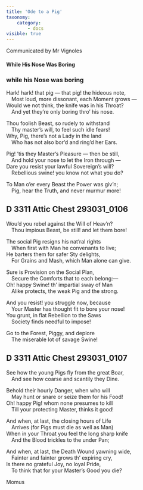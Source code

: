 ```yaml
---
title: 'Ode to a Pig'
taxonomy:
    category:
        - docs
visible: true
---
```


<div class="author">Communicated by Mr Vignoles</div>

#### While His Nose Was Boring

### while his Nose was boring  
  
Hark! hark! that pig — that pig! the hideous note,  
&emsp;Most loud, more dissonant, each Moment grows —  
Would we not think, the knife was in his Throat?  
&emsp;And yet they’re only boring thro’ his nose.  
  
Thou foolish Beast, so rudely to withstand  
&emsp;Thy master’s will, to feel such idle fears!  
Why, Pig, there’s not a Lady in the land  
&emsp;Who has not also bor’d and ring’d her Ears.  
  
Pig! ’tis they Master’s Pleasure — then be still,  
&emsp;And hold your nose to let the Iron through —  
Dare you resist your lawful Sovereign’s will?  
&emsp;Rebellious swine! you know not what you do?  
  
To Man o’er every Beast the Power was giv’n;  
&emsp;Pig, hear the Truth, and never murmur more!  
  
## D 3311 Attic Chest 293031_0106  
  
Wou’d you rebel against the Will of Heav’n?  
&emsp;Thou impious Beast, be still! and let them bore!  
  
The social Pig resigns his nat’ral rights  
&emsp;When first with Man he convenants to live;  
He barters them for safer Sty delights,  
&emsp;For Grains and Mash, which Man alone can give.  
  
Sure is Provision on the Social Plan,  
&emsp;Secure the Comforts that to each belong:—  
Oh! happy Swine! th’ impartial sway of Man  
&emsp;Alike protects, the weak Pig and the strong.  
  
And you resist! you struggle now, because  
&emsp;Your Master has thought fit to bore your nose!  
You grunt, in flat Rebellion to the Saws  
&emsp;Society finds needful to impose!  
  
Go to the Forest, Piggy, and deplore  
&emsp;The miserable lot of savage Swine!  
  
## D 3311 Attic Chest 293031_0107  
  
See how the young Pigs fly from the great Boar,  
&emsp;And see how coarse and scantily they Dine.  
  
Behold their hourly Danger, when who will  
&emsp;May hunt or snare or seize them for his Food!  
Oh! happy Pig! whom none presumes to kill  
&emsp;Till your protecting Master, thinks it good!  
  
And when, at last, the closing hours of Life  
&emsp;Arrives (for Pigs must die as well as Man)  
When in your Throat you feel the long sharp knife  
&emsp;And the Blood trickles to the under Pan;  
  
And when, at last, the Death Wound yawning wide,  
&emsp;Fainter and fainter grows th’ expiring cry,  
Is there no grateful Joy, no loyal Pride,  
&emsp;To think that for your Master’s Good you die?  
  
Momus